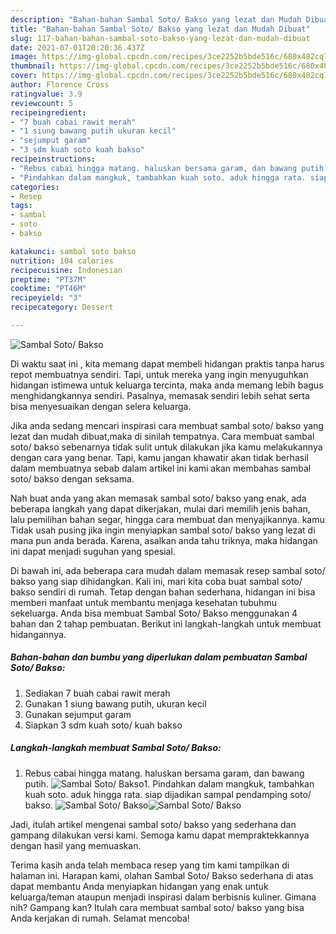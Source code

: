 ```yaml
---
description: "Bahan-bahan Sambal Soto/ Bakso yang lezat dan Mudah Dibuat"
title: "Bahan-bahan Sambal Soto/ Bakso yang lezat dan Mudah Dibuat"
slug: 117-bahan-bahan-sambal-soto-bakso-yang-lezat-dan-mudah-dibuat
date: 2021-07-01T20:20:36.437Z
image: https://img-global.cpcdn.com/recipes/3ce2252b5bde516c/680x482cq70/sambal-soto-bakso-foto-resep-utama.jpg
thumbnail: https://img-global.cpcdn.com/recipes/3ce2252b5bde516c/680x482cq70/sambal-soto-bakso-foto-resep-utama.jpg
cover: https://img-global.cpcdn.com/recipes/3ce2252b5bde516c/680x482cq70/sambal-soto-bakso-foto-resep-utama.jpg
author: Florence Cross
ratingvalue: 3.9
reviewcount: 5
recipeingredient:
- "7 buah cabai rawit merah"
- "1 siung bawang putih ukuran kecil"
- "sejumput garam"
- "3 sdm kuah soto kuah bakso"
recipeinstructions:
- "Rebus cabai hingga matang. haluskan bersama garam, dan bawang putih."
- "Pindahkan dalam mangkuk, tambahkan kuah soto. aduk hingga rata. siap dijadikan sampal pendamping soto/ bakso."
categories:
- Resep
tags:
- sambal
- soto
- bakso

katakunci: sambal soto bakso 
nutrition: 104 calories
recipecuisine: Indonesian
preptime: "PT37M"
cooktime: "PT46M"
recipeyield: "3"
recipecategory: Dessert

---
```



![Sambal Soto/ Bakso](https://img-global.cpcdn.com/recipes/3ce2252b5bde516c/680x482cq70/sambal-soto-bakso-foto-resep-utama.jpg)

Di waktu  saat ini , kita memang dapat membeli hidangan praktis tanpa harus repot membuatnya sendiri. Tapi, untuk mereka yang ingin menyuguhkan hidangan istimewa untuk keluarga tercinta, maka anda memang lebih bagus menghidangkannya sendiri. Pasalnya, memasak sendiri lebih sehat serta bisa menyesuaikan dengan selera keluarga.

Jika anda sedang mencari inspirasi cara membuat sambal soto/ bakso yang lezat dan mudah dibuat,maka di sinilah tempatnya. Cara membuat sambal soto/ bakso  sebenarnya tidak sulit untuk dilakukan jika kamu melakukannya dengan cara yang benar. Tapi, kamu jangan khawatir akan tidak berhasil dalam membuatnya 
sebab dalam artikel ini kami akan membahas sambal soto/ bakso dengan seksama.  



Nah buat anda yang akan memasak sambal soto/ bakso yang enak, ada beberapa langkah yang dapat dikerjakan, mulai dari memilih jenis bahan, lalu pemilihan bahan segar, hingga cara membuat dan menyajikannya. kamu Tidak usah pusing jika ingin menyiapkan sambal soto/ bakso yang lezat di mana pun anda berada. Karena, asalkan anda  tahu triknya, maka hidangan ini dapat menjadi suguhan yang spesial.

Di bawah ini, ada beberapa cara mudah dalam memasak resep sambal soto/ bakso yang siap dihidangkan. Kali ini, mari kita coba buat sambal soto/ bakso sendiri di rumah. Tetap dengan bahan sederhana, hidangan ini bisa memberi manfaat untuk membantu menjaga kesehatan tubuhmu sekeluarga. Anda bisa membuat Sambal Soto/ Bakso menggunakan 4 bahan dan 2 tahap pembuatan. Berikut ini langkah-langkah untuk membuat hidangannya.

<!--inarticleads1-->

##### Bahan-bahan dan bumbu yang diperlukan dalam pembuatan Sambal Soto/ Bakso:

1. Sediakan 7 buah cabai rawit merah
1. Gunakan 1 siung bawang putih, ukuran kecil
1. Gunakan sejumput garam
1. Siapkan 3 sdm kuah soto/ kuah bakso




<!--inarticleads2-->

##### Langkah-langkah membuat Sambal Soto/ Bakso:

1. Rebus cabai hingga matang. haluskan bersama garam, dan bawang putih.
<img src="https://img-global.cpcdn.com/steps/b4fe4bf31fd6f6ad/160x128cq70/sambal-soto-bakso-langkah-memasak-1-foto.jpg" alt="Sambal Soto/ Bakso">1. Pindahkan dalam mangkuk, tambahkan kuah soto. aduk hingga rata. siap dijadikan sampal pendamping soto/ bakso.
<img src="https://img-global.cpcdn.com/steps/934acbafe7330b00/160x128cq70/sambal-soto-bakso-langkah-memasak-2-foto.jpg" alt="Sambal Soto/ Bakso"><img src="https://img-global.cpcdn.com/steps/3c7ce8465ea97e54/160x128cq70/sambal-soto-bakso-langkah-memasak-2-foto.jpg" alt="Sambal Soto/ Bakso">



Jadi, itulah artikel mengenai  sambal soto/ bakso  yang sederhana dan gampang dilakukan versi kami. Semoga kamu dapat mempraktekkannya dengan hasil yang memuaskan. 

Terima kasih anda telah membaca resep yang tim kami tampilkan di halaman ini. Harapan kami, olahan  Sambal Soto/ Bakso sederhana di atas dapat membantu Anda menyiapkan hidangan yang enak untuk keluarga/teman ataupun menjadi inspirasi dalam berbisnis kuliner. Gimana nih? Gampang kan? Itulah cara membuat sambal soto/ bakso yang bisa Anda kerjakan di rumah. Selamat mencoba!

